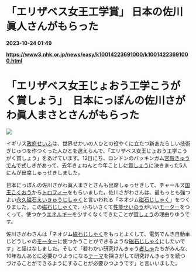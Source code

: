 # 「エリザベス女王工学賞」 日本の佐川眞人さんがもらった

**2023-10-24 01:49**

**https://www3.nhk.or.jp/news/easy/k10014223691000/k10014223691000.html**

「エリザベス女王じょおう工学こうがく賞しょう」　日本にっぽんの佐川さがわ眞人まさとさんがもらった
================================================

![](https://www3.nhk.or.jp/news/html/20231013/K10014223691_2310130817_1013083602_01_02.jpg)  

イギリス[政府せいふ](javascript:void(0))は、世界せかいの人ひとの役やくに立たつ新あたらしい技術ぎじゅつを作つくった人ひとを選えらんで、「エリザベス女王じょおう工学こうがく賞しょう」をあげています。12日にち、ロンドンのバッキンガム[宮殿きゅうでん](javascript:void(0))で式しきがあって、去年きょねんと今年ことしに[賞しょう](javascript:void(0))に決きまった5人にんが出席しゅっせきしました。

日本にっぽんの佐川さがわ眞人まさとさんも出席しゅっせきして、チャールズ[国王こくおう](javascript:void(0))から[トロフィー](javascript:void(0))をもらいました。佐川さがわさんは、最もっとも強つよい[永久磁石えいきゅうじしゃく](javascript:void(0))と言いわれる「ネオジム[磁石じしゃく](javascript:void(0))」をつくりました。この[磁石じしゃく](javascript:void(0))で、小ちいさくて[性能せいのう](javascript:void(0))がいい[モーター](javascript:void(0))をつくって、使つかう[エネルギー](javascript:void(0))を少すくなくできたことが[賞しょう](javascript:void(0))の理由りゆうです。

佐川さがわさんは「ネオジム[磁石じしゃく](javascript:void(0))をもっとよくして、電気でんき自動車じどうしゃの[モーター](javascript:void(0))に使つかうことができるような[磁石じしゃく](javascript:void(0))にしたいです」と話はなしました。そして「若わかい研究けんきゅう[者しゃ](javascript:void(0))たちがみんな、10年ねんあとに必要ひつようになる[テーマ](javascript:void(0))を探さがして研究けんきゅうを続つづけることができるようにすることが必要ひつようです」と言いいました。